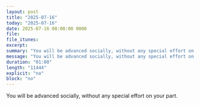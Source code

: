 ```yaml
---
layout: post
title: "2025-07-16"
today: "2025-07-16"
date: 2025-07-16 00:00:00 0000
file:
file_itunes:
excerpt:
summary: "You will be advanced socially, without any special effort on your part."
message: "You will be advanced socially, without any special effort on your part."
duration: "01:00"
length: "11444"
explicit: "no"
block: "no"
---
```

You will be advanced socially, without any special effort on your part.

